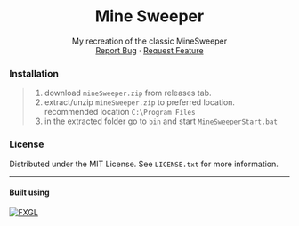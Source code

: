 <div>
<h1 align="center">Mine Sweeper</h1>

  <p align="center">
    My recreation of the classic MineSweeper
    <br />
    <a href="https://github.com/oliverbos1/MineSweeper/issues/new?labels=bug&template=bug-report---.md">Report Bug</a>
    &middot;
    <a href="https://github.com/oliverbos1/MineSweeper/issues/new?labels=enhancement&template=feature-request---.md">Request Feature</a>
  </p>
</div>

### Installation

> 1. download `mineSweeper.zip` from releases tab.
> 2. extract/unzip `mineSweeper.zip` to preferred location. recommended location `C:\Program Files`
> 3. in the extracted folder go to `bin` and start `MineSweeperStart.bat`

### License

Distributed under the MIT License. See `LICENSE.txt` for more information.

***

#### Built using

[![FXGL][FXGL.com]][FXGL-url]

[FXGL-url]: https://almasb.github.io/FXGL/

[FXGL.com]: https://img.shields.io/badge/FXGL-ff3c00?style=for-the-badge&logo=github